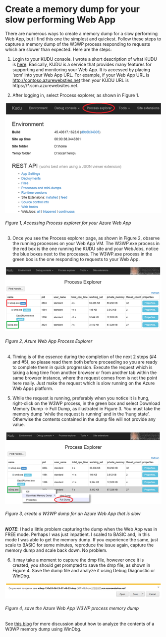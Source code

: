 # Create a memory dump for your slow performing Web App

There are numerous ways to create a memory dump for a slow performing Web App, but I find this one the simplest and quickest.  Follow these steps to capture a memory dump of the W3WP process responding to requests which are slower than expected.  Here are the steps:

1. Login to your KUDU console.  I wrote a short description of what KUDU is [here][LINK1].  Basically, KUDU is a service that provides many features for supporting and monitoring your Web App.  It is accessed by placing ‘scm’ into your Web App URL.  For example, if your Web App URL is http://contoso.azurewebsties.net then your KUDU URL is https://*.scm.azurewebsites.net.

2. After logging in, select Process explorer, as shown in Figure 1.

![Accessing Process explorer for your Azure Web App][FIGURE1]
###### Figure 1, Accessing Process explorer for your Azure Web App

3. Once you see the Process explorer page, as shown in Figure 2, observe the running processes on your Web App VM.  The W3WP.exe process in the red box is the one running the KUDU site and your WebJobs, notice the blue boxes next to the processes.  The W3WP.exe process in the green box is the one responding to requests to your Web App.

![Azure Web App Process Explorer][FIGURE2]
###### Figure 2, Azure Web App Process Explorer

4. Timing is of the essence during the completion of the next 2 steps (#4 and #5), so please read them both before proceeding so you are ready to complete them in quick progression.  Execute the request which is taking a long time from another browser or from another tab within the same browser instance, where the request comes from is not the point here really.  Just make the request which is slow running on the Azure Web Apps platform.

5. While the request is running, preferably when you notice it is hung, right-click on the W3WP process, in the green box and select Download Memory Dump -> Full Dump, as illustrated in Figure 3.  You must take the memory dump ‘while the request is running’ and in the ‘hung state’.  Otherwise the contents contained in the dump file will not provide any value.

![create a W3WP dump for an Azure Web App that is slow][FIGURE3]
###### Figure 3, create a W3WP dump for an Azure Web App that is slow

***NOTE***: I had a little problem capturing the dump when the Web App was in FREE mode.  Perhaps I was just impatient.  I scaled to BASIC and, in this mode I was able to get the memory dump.  If you experience the same, just scale to BASIC for some minutes, reproduce the issue again, capture the memory dump and scale back down.  No problem.

6. It may take a moment to capture the dmp file, however once it is created, you should get prompted to save the dmp file, as shown in Figure 4.  Save the dump file and analyze it using Debug Diagnostic or WinDbg.

![save the Azure Web App W3WP process memory dump][FIGURE4]
###### Figure 4, save the Azure Web App W3WP process memory dump

See [this blog][LINK2] for more discussion about how to analyze the contents of a W3WP memory dump using WinDbg.

[FIGURE1]: ../images/2015/waws-0051.png "Figure 1, Accessing Process explorer for your Azure Web App"
[FIGURE2]: ../images/2015/waws-0052.png "Figure 2, Azure Web App Process Explorer"
[FIGURE3]: ../images/2015/waws-0053.png "Figure 3, create a W3WP dump for an Azure Web App that is slow"
[FIGURE4]: ../images/2015/waws-0054.png "Figure 4, save the Azure Web App W3WP process memory dump"

[LINK1]: ../../msdn/2014/2014-03-using-kudu-with-windows-azure-web-sites.md
[LINK2]: http://blogs.msdn.com/b/waws/archive/2015/07/01/debugging-a-w3wp-memory-dump-of-a-slow-performing-asp-net-azure-web-app.aspx
